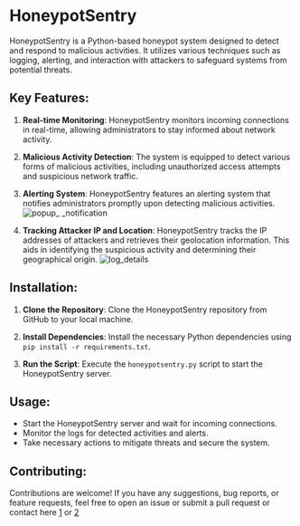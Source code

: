 # HoneypotSentry

HoneypotSentry is a Python-based honeypot system designed to detect and respond to malicious activities. It utilizes various techniques such as logging, alerting, and interaction with attackers to safeguard systems from potential threats.

## Key Features:

1. **Real-time Monitoring**:
    HoneypotSentry monitors incoming connections in real-time, allowing administrators to stay informed about network activity.

2. **Malicious Activity Detection**:
    The system is equipped to detect various forms of malicious activities, including unauthorized access attempts and suspicious network traffic.

3. **Alerting System**:
    HoneypotSentry features an alerting system that notifies administrators promptly upon detecting malicious activities.
    ![popup_ _notification](https://github.com/Sarathchandra1293/HoneypotSentry/assets/99632999/77099d9a-a0a1-4b39-a3ac-f8db007edfb9)


4. **Tracking Attacker IP and Location**:
    HoneypotSentry tracks the IP addresses of attackers and retrieves their geolocation information. This aids in identifying the suspicious activity and determining their geographical origin.
    ![log_details](https://github.com/Sarathchandra1293/HoneypotSentry/assets/99632999/e9f2d6bd-f21f-414f-8d75-c248b77c5dd4)

## Installation:

1. **Clone the Repository**:
    Clone the HoneypotSentry repository from GitHub to your local machine.
   
2. **Install Dependencies**:
    Install the necessary Python dependencies using `pip install -r requirements.txt`.

3. **Run the Script**:
    Execute the `honeypotsentry.py` script to start the HoneypotSentry server.

## Usage:

- Start the HoneypotSentry server and wait for incoming connections.
- Monitor the logs for detected activities and alerts.
- Take necessary actions to mitigate threats and secure the system.

## Contributing:

Contributions are welcome! If you have any suggestions, bug reports, or feature requests, feel free to open an issue or submit a pull request or contact here [1](sarathchandraedubelli@gmail.com) or [2](saiswaroop.5154@gmail.com)


